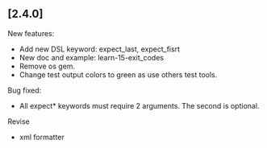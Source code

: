 
## [2.4.0]

New features:
- Add new DSL keyword: expect_last, expect_fisrt
- New doc and example: learn-15-exit_codes
- Remove os gem.
- Change test output colors to green as use others test tools.

Bug fixed:
- All expect* keywords must require 2 arguments. The second is optional.

Revise
- xml formatter
